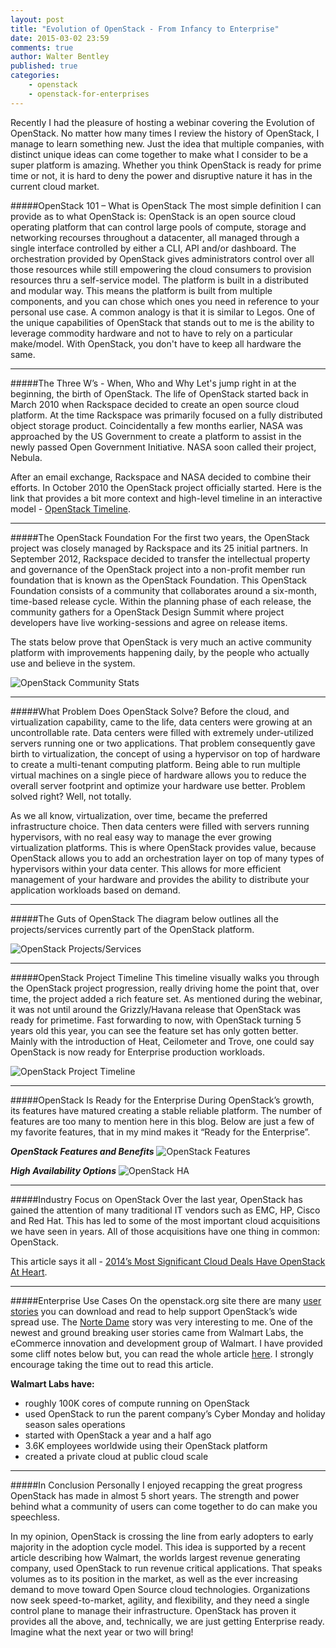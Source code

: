 ```yaml
---
layout: post
title: "Evolution of OpenStack - From Infancy to Enterprise"
date: 2015-03-02 23:59
comments: true
author: Walter Bentley
published: true
categories:
    - openstack
    - openstack-for-enterprises 
---
```


Recently I had the pleasure of hosting a webinar covering the Evolution of OpenStack.  No matter how many times I review the history of OpenStack, I manage to learn something new.  Just the idea that multiple companies, with distinct unique ideas can come together to make what I consider to be a super platform is amazing.  Whether you think OpenStack is ready for prime time or not, it is hard to deny the power and disruptive nature it has in the current cloud market.  

#####OpenStack 101 – What is OpenStack
The most simple definition I can provide as to what OpenStack is:  OpenStack is an open source cloud operating platform that can control large pools of compute, storage and networking recourses throughout a datacenter, all managed through a single interface controlled by either a CLI, API and/or dashboard.  The orchestration provided by OpenStack gives administrators control over all those resources while still empowering the cloud consumers to provision resources thru a self-service model.  The platform is built in a distributed and modular way.  This means the platform is built from multiple components, and you can chose which ones you need in reference to your personal use case.  A common analogy is that it is similar to Legos. One of the unique capabilities of OpenStack that stands out to me is the ability to leverage commodity hardware and not to have to rely on a particular make/model. With OpenStack, you don't have to keep all hardware the same.

---
#####The Three W’s - When, Who and Why
Let's jump right in at the beginning, the birth of OpenStack.  The life of OpenStack started back in March 2010 when Rackspace decided to create an open source cloud platform.  At the time Rackspace was primarily focused on a fully distributed object storage product.  Coincidentally a few months earlier, NASA was approached by the US Government to create a platform to assist in the newly passed Open Government Initiative.  NASA soon called their project, Nebula. 

After an email exchange, Rackspace and NASA decided to combine their efforts.  In October 2010 the OpenStack project officially started. Here is the link that provides a bit more context and high-level timeline in an interactive model - [OpenStack Timeline](http://www.tiki-toki.com/timeline/entry/138134/OpenStack-History/#vars!date=2010-03-30_01:52:57!).

---
#####The OpenStack Foundation
For the first two years, the OpenStack project was closely managed by Rackspace and its 25 initial partners. In September 2012, Rackspace decided to transfer the intellectual property and governance of the OpenStack project into a non-profit member run foundation that is known as the OpenStack Foundation.  This OpenStack Foundation consists of a community that collaborates around a six-month, time-based release cycle.  Within the planning phase of each release, the community gathers for a OpenStack Design Summit where project developers have live working-sessions and agree on release items.

The stats below prove that OpenStack is very much an active community platform with improvements happening daily, by the people who actually use and believe in the system.

![OpenStack Community Stats](http://www.hitchnyc.com/content/images/2015/03/Slide06.jpg)

---
#####What Problem Does OpenStack Solve?
Before the cloud, and virtualization capability, came to the life, data centers were growing at an uncontrollable rate.  Data centers were filled with extremely under-utilized servers running one or two applications.  That problem consequently gave birth to virtualization, the concept of using a hypervisor on top of hardware to create a multi-tenant computing platform.  Being able to run multiple virtual machines on a single piece of hardware allows you to reduce the overall server footprint and optimize your hardware use better.  Problem solved right?  Well, not totally.

As we all know, virtualization, over time, became the preferred infrastructure choice. Then data centers were filled with servers running hypervisors, with no real easy way to manage the ever growing virtualization platforms.  This is where OpenStack provides value, because OpenStack allows you to add an orchestration layer on top of many types of hypervisors within your data center. This allows for more efficient management of your hardware and provides the ability to distribute your application workloads based on demand.

---
#####The Guts of OpenStack
The diagram below outlines all the projects/services currently part of the OpenStack platform.

![OpenStack Projects/Services](http://www.hitchnyc.com/content/images/2015/03/Slide11.jpg)

---
#####OpenStack Project Timeline
This timeline visually walks you through the OpenStack project progression, really driving home the point that, over time, the project added a rich feature set.  As mentioned during the webinar, it was not until around the Grizzly/Havana release that OpenStack was ready for primetime.  Fast forwarding to now, with OpenStack turning 5 years old this year, you can see the feature set has only gotten better.  Mainly with the introduction of Heat, Ceilometer and Trove, one could say OpenStack is now ready for Enterprise production workloads.

![OpenStack Project Timeline](http://www.hitchnyc.com/content/images/2015/03/Slide12.jpg)

---
#####OpenStack Is Ready for the Enterprise
During OpenStack’s growth, its features have matured creating a stable reliable platform.  The number of features are too many to mention here in this blog.  Below are just a few of my favorite features, that in my mind makes it “Ready for the Enterprise”.

***OpenStack Features and Benefits***
![OpenStack Features](http://www.hitchnyc.com/content/images/2015/03/Slide15.jpg)

***High Availability Options***
![OpenStack HA](http://www.hitchnyc.com/content/images/2015/03/Slide16.jpg)

---
#####Industry Focus on OpenStack
Over the last year, OpenStack has gained the attention of many traditional IT vendors such as EMC, HP, Cisco and Red Hat.  This has led to some of the most important cloud acquisitions we have seen in years.  All of those acquisitions have one thing in common: OpenStack.

This article says it all - [2014’s Most Significant Cloud Deals Have OpenStack At Heart](http://www.itworld.com/article/2836991/2014s-most-significant-cloud-deals-have-openstack-at-heart.html).

---
#####Enterprise Use Cases
On the openstack.org site there are many [user stories](http://www.openstack.org/user-stories/) you can download and read to help support OpenStack’s wide spread use.  The [Norte Dame](https://www.rackspace.com/blog/accelerating-science-with-openstack-at-notre-dame/) story was very interesting to me.  One of the newest and ground breaking user stories came from Walmart Labs, the eCommerce innovation and development group of Walmart.  I have provided some cliff notes below but, you can read the whole article [here](http://www.walmartlabs.com/2015/02/17/why-we-chose-openstack-for-walmart-global-ecommerce/?awesm=awe.sm_jM31y).  I strongly encourage taking the time out to read this article.

**Walmart Labs have:**

* roughly 100K cores of compute running on OpenStack
* used OpenStack to run the parent company’s Cyber Monday and holiday season sales operations
* started with OpenStack a year and a half ago
* 3.6K employees worldwide using their OpenStack platform
* created a private cloud at public cloud scale

---
#####In Conclusion
Personally I enjoyed recapping the great progress OpenStack has made in almost 5 short years.  The strength and power behind what a community of users can come together to do can make you speechless.  

In my opinion, OpenStack is crossing the line from early adopters to early majority in the adoption cycle model.  This idea is supported by a recent article describing how Walmart, the worlds largest revenue generating company, used OpenStack to run revenue critical applications.  That speaks volumes as to its position in the market, as well as the ever increasing demand to move toward Open Source cloud technologies.  Organizations now seek speed-to-market, agility, and flexibility, and they need a single control plane to manage their infrastructure. OpenStack has proven it provides all the above, and, technically, we are just getting Enterprise ready. Imagine what the next year or two will bring!